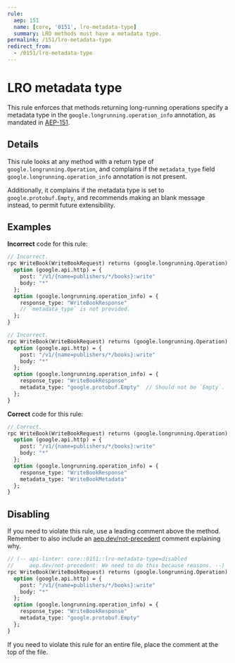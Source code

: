 ```yaml
---
rule:
  aep: 151
  name: [core, '0151', lro-metadata-type]
  summary: LRO methods must have a metadata type.
permalink: /151/lro-metadata-type
redirect_from:
  - /0151/lro-metadata-type
---
```


# LRO metadata type

This rule enforces that methods returning long-running operations specify a
metadata type in the `google.longrunning.operation_info` annotation, as
mandated in [AEP-151][].

## Details

This rule looks at any method with a return type of
`google.longrunning.Operation`, and complains if the `metadata_type` field
`google.longrunning.operation_info` annotation is not present.

Additionally, it complains if the metadata type is set to
`google.protobuf.Empty`, and recommends making an blank message instead, to
permit future extensibility.

## Examples

**Incorrect** code for this rule:

```proto
// Incorrect.
rpc WriteBook(WriteBookRequest) returns (google.longrunning.Operation) {
  option (google.api.http) = {
    post: "/v1/{name=publishers/*/books}:write"
    body: "*"
  };
  option (google.longrunning.operation_info) = {
    response_type: "WriteBookResponse"
    // `metadata_type` is not provided.
  };
}
```

```proto
// Incorrect.
rpc WriteBook(WriteBookRequest) returns (google.longrunning.Operation) {
  option (google.api.http) = {
    post: "/v1/{name=publishers/*/books}:write"
    body: "*"
  };
  option (google.longrunning.operation_info) = {
    response_type: "WriteBookResponse"
    metadata_type: "google.protobuf.Empty"  // Should not be `Empty`.
  };
}
```

**Correct** code for this rule:

```proto
// Correct.
rpc WriteBook(WriteBookRequest) returns (google.longrunning.Operation) {
  option (google.api.http) = {
    post: "/v1/{name=publishers/*/books}:write"
    body: "*"
  };
  option (google.longrunning.operation_info) = {
    response_type: "WriteBookResponse"
    metadata_type: "WriteBookMetadata"
  };
}
```

## Disabling

If you need to violate this rule, use a leading comment above the method.
Remember to also include an [aep.dev/not-precedent][] comment explaining why.

```proto
// (-- api-linter: core::0151::lro-metadata-type=disabled
//     aep.dev/not-precedent: We need to do this because reasons. --)
rpc WriteBook(WriteBookRequest) returns (google.longrunning.Operation) {
  option (google.api.http) = {
    post: "/v1/{name=publishers/*/books}:write"
    body: "*"
  };
  option (google.longrunning.operation_info) = {
    response_type: "WriteBookResponse"
    metadata_type: "google.protobuf.Empty"
  };
}
```

If you need to violate this rule for an entire file, place the comment at the
top of the file.

[aep-151]: https://aep.dev/151
[aep.dev/not-precedent]: https://aep.dev/not-precedent
